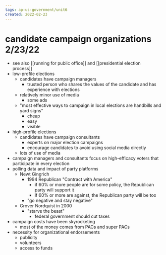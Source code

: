 ```yaml
---
tags: ap-us-government/unit6 
created: 2022-02-23
---
```


# candidate campaign organizations 2/23/22

- see also [[running for public office]] and [[presidential election process]]
- low-profile elections
	- candidates have campaign managers
		- trusted person who shares the values of the candidate and has experience with elections
	- relatively minor use of media
		- some ads
	- "most effective ways to campaign in local elections are handbills and yard signs"
		- cheap
		- easy
		- visible
- high-profile elections
	- candidates have campaign consultants
		- experts on major election campaigns
		- encourage candidates to avoid using social media directly
	- lots of use of media
- campaign managers and consultants focus on high-efficacy voters that participate in every election
- polling data and impact of party platforms
	- Newt Gingrich
		- 1994 Republican "Contract with America"
			- if 60% or more people are for some policy, the Republican party will support it
			- if 60% or more are against, the Republican party will be too
		- "go negative and stay negative"
	- Grover Nordquist in 2000
		- "starve the beast"
			- federal government should cut taxes
- campaign costs have been skyrocketing
	- most of the money comes from PACs and super PACs
- necessity for organizational endorsements
	- publicity
	- volunteers
	- access to funds 
